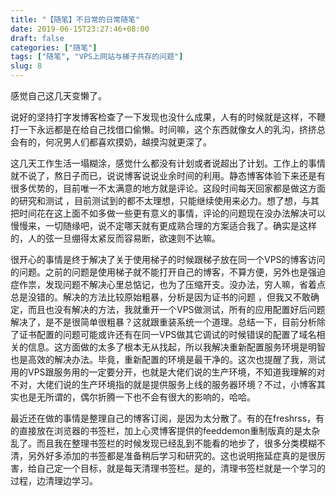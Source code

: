 ```yaml
---
title: "【随笔】不日常的日常随笔"
date: 2019-06-15T23:27:46+08:00
draft: false
categories: ["随笔"]
tags: ["随笔", "VPS上网站与梯子共存的问题"]
slug: 8
---
```


感觉自己这几天变懒了。

说好的坚持打字发博客检查了一下发现也没什么成果，人有的时候就是这样，不鞭打一下永远都是在给自己找借口偷懒。时间嘛，这个东西就像女人的乳沟，挤挤总会有的，何况男人们都喜欢摸奶，越摸沟就更深了。

这几天工作生活一塌糊涂，感觉什么都没有计划或者说超出了计划。工作上的事情就不说了，熬日子而已，说说博客说说业余时间的利用。静态博客体验下来还是有很多优势的，目前唯一不太满意的地方就是评论。这段时间每天回家都是做这方面的研究和测试 ，目前测试到的都不太理想，只能继续使用来必力。想了想，与其把时间花在这上面不如多做一些更有意义的事情，评论的问题现在没办法解决可以慢慢来，一切随缘吧，说不定哪天就有更成熟合理的方案适合我了。确实是这样的，人的弦一旦绷得太紧反而容易断，欲速则不达嘛。

很开心的事情是终于解决了关于使用梯子的时候跟梯子放在同一个VPS的博客访问的问题。之前的问题是使用梯子就不能打开自己的博客，不算方便，另外也是强迫症作祟，发现问题不解决心里总惦记，也为了压缩开支。没办法，穷人嘛，省着点总是没错的。解决的方法比较原始粗暴，分析是因为证书的问题 ，但我又不敢确定，而且也没有解决的方法，我就重开一个VPS做测试，所有的应用配置好后问题解决了，是不是很简单很粗暴？这就跟重装系统一个道理。总结一下，目前分析除了证书配置的问题可能或许还有在同一VPS做其它调试的时候错误的配置了域名相关的信息。这方面做的太多了根本无从找起，所以我解决重新配置服务环境是明智也是高效的解决办法。毕竟，重新配置的环境是最干净的。这次也提醒了我，测试用的VPS跟服务用的一定要分开，也就是大佬们说的生产环境，不知道我理解的对不对，大佬们说的生产环境指的就是提供服务上线的服务器环境？不过，小博客其实也是无所谓的，偶尔折腾一下也不会有很大的影响的，哈哈。

最近还在做的事情是整理自己的博客订阅，是因为太分散了。有的在freshrss，有的直接放在浏览器的书签栏，加上心灵博客提供的feeddemon重制版真的是太杂乱了。而且我在整理书签栏的时候发现已经乱到不能看的地步了，很多分类模糊不清，另外好多添加的书签都是准备稍后学习和研究的。这也说明拖延症真的是很厉害，给自己定一个目标，就是每天清理书签栏。是的，清理书签栏就是一个学习的过程，边清理边学习。


